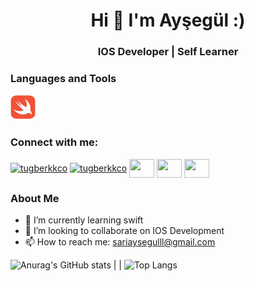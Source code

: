 ### 

<!--
**1lugesya/1lugesya** is a ✨ _special_ ✨ repository because its `README.md` (this file) appears on your GitHub profile. -->


<h1 align="center">Hi 👋 I'm Ayşegül :) </h1>
<h3 align="center"> IOS Developer | Self Learner</h3>


<h3 align="left">Languages and Tools</h3>
<p align="left"><a href="https://developer.apple.com/swift/" target="_blank" rel="noreferrer"> <img src="https://raw.githubusercontent.com/devicons/devicon/master/icons/swift/swift-original.svg" alt="swift" width="40" height="40"/> </a> </p>


<h3 align="left">Connect with me:</h3>
<p align="left">
<a href="https://twitter.com/1lugesya" target="blank"><img align="center" src="https://raw.githubusercontent.com/rahuldkjain/github-profile-readme-generator/master/src/images/icons/Social/twitter.svg" alt="tugberkkco" height="30" width="40" /></a>
<a href="https://twitter.com/1lugesya" target="blank"><img align="center" src="https://raw.githubusercontent.com/rahuldkjain/github-profile-readme-generator/master/src/images/icons/Social/twitter.svg" alt="tugberkkco" height="30" width="40" /></a>
<a href="https://www.linkedin.com/in/aysegulsari/" target="blank"><img align="center" src="https://raw.githubusercontent.com/rahuldkjain/github-profile-readme-generator/master/src/images/icons/Social/linked-in-alt.svg" height="30" width="40" /></a>
<a href="https://medium.com/@1lugesya" target="blank"><img align="center" src="https://raw.githubusercontent.com/rahuldkjain/github-profile-readme-generator/master/src/images/icons/Social/medium.svg" height="30" width="40" /></a>
<a href="https://www.hackerrank.com/1lugesya" target="blank"><img align="center" src="https://raw.githubusercontent.com/rahuldkjain/github-profile-readme-generator/master/src/images/icons/Social/hackerrank.svg" height="30" width="40" /></a>
</p>

<h3 align="left">About Me</h3>

- 🌱 I’m currently learning swift
- 👯 I’m looking to collaborate on IOS Development
- 📫 How to reach me: sariaysegulll@gmail.com



![Anurag's GitHub stats](https://github-readme-stats.vercel.app/api?username=1lugesya&count_private=true&langs_count=true&show_icons=true)                 |   |  ![Top Langs](https://github-readme-stats.vercel.app/api/top-langs/?username=1lugesya)






